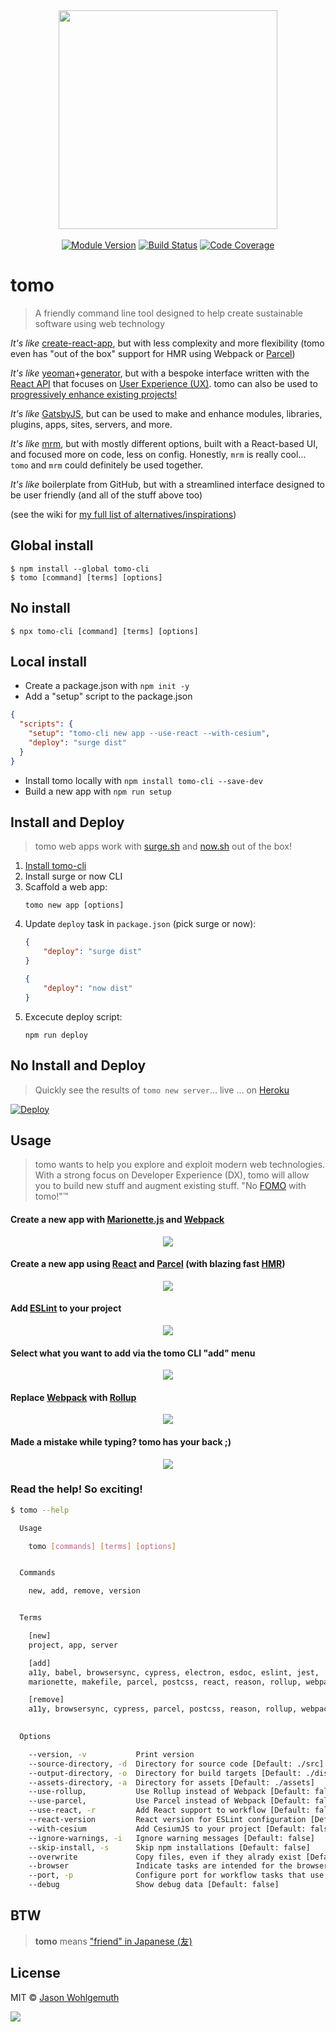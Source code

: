 <div align="center">
    <img id="logo" src="https://raw.githubusercontent.com/jhwohlgemuth/tomo-cli/master/resources/tomo-logo.png" width="350px"/>
</div>
<br />
<div align="center">
    <a href="https://www.npmjs.com/package/tomo-cli"><img alt="Module Version" src="https://img.shields.io/npm/v/tomo-cli?style=for-the-badge" /></a>
    <a href="https://travis-ci.org/jhwohlgemuth/tomo-cli"><img alt="Build Status" src="https://img.shields.io/travis/jhwohlgemuth/tomo-cli.svg?logo=travis&style=for-the-badge" /></a>
    <a href="https://codecov.io/gh/jhwohlgemuth/tomo-cli"><img alt="Code Coverage" src="https://img.shields.io/codecov/c/github/jhwohlgemuth/tomo-cli.svg?logo=codecov&style=for-the-badge" /></a>
</div>

# tomo

> A friendly command line tool designed to help create sustainable software using web technology

*It's like* [create-react-app](https://github.com/facebook/create-react-app/), but with less complexity and more flexibility (tomo even has "out of the box" support for HMR using Webpack or [Parcel](https://github.com/jhwohlgemuth/tomo-cli#create-a-new-app-using-react-and-parcel-with-blazing-fast-hmr))

*It's like* [yeoman](https://yeoman.io/)+[generator](https://yeoman.io/generators/), but with a bespoke interface written with the [React API](https://github.com/vadimdemedes/ink) that focuses on [User Experience (UX)](https://github.com/jhwohlgemuth/tomo-cli#made-a-mistake-while-typing-tomo-has-your-back-). tomo can also be used to [progressively enhance existing projects!](https://github.com/jhwohlgemuth/tomo-cli#add-eslint-to-your-project)

*It's like* [GatsbyJS](https://www.gatsbyjs.org/), but can be used to make and enhance modules, libraries, plugins, apps, sites, servers, and more.

*It's like* [mrm](https://github.com/sapegin/mrm), but with mostly different options, built with a React-based UI, and focused more on code, less on config. Honestly, `mrm` is really cool... `tomo` and `mrm` could definitely be used together.

*It's like* boilerplate from GitHub, but with a streamlined interface designed to be user friendly (and all of the stuff above too)

(see the wiki for [my full list of alternatives/inspirations](https://github.com/jhwohlgemuth/tomo-cli/wiki/Alternatives))

## Global install

```
$ npm install --global tomo-cli
$ tomo [command] [terms] [options]
```

## No install

```
$ npx tomo-cli [command] [terms] [options]
```

## Local install
- Create a package.json with `npm init -y`
- Add a "setup" script to the package.json
```json
{
  "scripts": {
    "setup": "tomo-cli new app --use-react --with-cesium",
    "deploy": "surge dist"
  }
}
```
- Install tomo locally with `npm install tomo-cli --save-dev`
- Build a new app with `npm run setup`

## Install and Deploy
> tomo web apps work with [surge.sh](https://surge.sh/) and [now.sh](https://zeit.co/download) out of the box!

1. [Install tomo-cli](https://github.com/jhwohlgemuth/tomo-cli#install)
2. Install surge or now CLI
3. Scaffold a web app:
    ```shell
    tomo new app [options]
    ```
4. Update `deploy` task in `package.json` (pick surge or now):
    ```json
    {
        "deploy": "surge dist"
    }
    ```
    ```json
    {
        "deploy": "now dist"
    }
5. Excecute deploy script:
    ```shell
    npm run deploy
    ```

## No Install and Deploy
> Quickly see the results of `tomo new server`... live ... on [Heroku]()

[![Deploy](https://www.herokucdn.com/deploy/button.svg)](https://heroku.com/deploy)

## Usage

> tomo wants to help you explore and exploit modern web technologies. With a strong focus on Developer Experience (DX), tomo will allow you to build new stuff and augment existing stuff. "No [FOMO](https://en.wikipedia.org/wiki/Fear_of_missing_out) with tomo!"™

#### Create a new app with [Marionette.js](https://marionettejs.com/) and [Webpack](https://webpack.js.org/)

<div align="center">
    <img class="gif" src="https://raw.githubusercontent.com/jhwohlgemuth/tomo-cli/master/resources/tomo-new-app.gif"/>
</div>

#### Create a new app using [React](https://reactjs.org/) and [Parcel](https://parceljs.org/) (with blazing fast [HMR](https://parceljs.org/hmr.html))

<div align="center">
    <img class="gif" src="https://raw.githubusercontent.com/jhwohlgemuth/tomo-cli/master/resources/tomo-new-app--use-react--use-parcel.gif"/>
</div>

#### Add [ESLint](https://eslint.org/) to your project

<div align="center">
    <img class="gif" src="https://raw.githubusercontent.com/jhwohlgemuth/tomo-cli/master/resources/tomo-add-eslint.gif"/>
</div>

#### Select what you want to add via the tomo CLI "add" menu

<div align="center">
    <img class="gif" src="https://raw.githubusercontent.com/jhwohlgemuth/tomo-cli/master/resources/tomo-add.gif"/>
</div>

#### Replace [Webpack](https://webpack.js.org/) with [Rollup](https://rollupjs.org/guide/en/)

<div align="center">
    <img class="gif" src="https://raw.githubusercontent.com/jhwohlgemuth/tomo-cli/master/resources/tomo-replace-webpack-with-rollup.gif"/>
</div>

#### Made a mistake while typing? tomo has your back ;)

<div align="center">
    <img class="gif" src="https://raw.githubusercontent.com/jhwohlgemuth/tomo-cli/master/resources/tomo-oops.gif"/>
</div>


### Read the help! So exciting!

```bash
$ tomo --help

  Usage

    tomo [commands] [terms] [options]


  Commands

    new, add, remove, version


  Terms

    [new]
    project, app, server

    [add]
    a11y, babel, browsersync, cypress, electron, esdoc, eslint, jest,
    marionette, makefile, parcel, postcss, react, reason, rollup, webpack

    [remove]
    a11y, browsersync, cypress, parcel, postcss, reason, rollup, webpack
   

  Options

    --version, -v           Print version
    --source-directory, -d  Directory for source code [Default: ./src]
    --output-directory, -o  Directory for build targets [Default: ./dist]
    --assets-directory, -a  Directory for assets [Default: ./assets]
    --use-rollup,           Use Rollup instead of Webpack [Default: false]
    --use-parcel,           Use Parcel instead of Webpack [Default: false]
    --use-react, -r         Add React support to workflow [Default: false]
    --react-version         React version for ESLint configuration [Default: '16.8']
    --with-cesium           Add CesiumJS to your project [Default: false]
    --ignore-warnings, -i   Ignore warning messages [Default: false]
    --skip-install, -s      Skip npm installations [Default: false]
    --overwrite             Copy files, even if they alrady exist [Default: false]
    --browser               Indicate tasks are intended for the browser [Default: false]
    --port, -p              Configure port for workflow tasks that use it [Default: 4669]
    --debug                 Show debug data [Default: false]

```

## BTW
> **tomo** means ["friend" in Japanese (友)](https://translate.google.com/#view=home&op=translate&sl=ja&tl=en&text=%E5%8F%8B)

## License

MIT © [Jason Wohlgemuth](https://twitter.com/jhwohlgemuth)

<a href="https://app.fossa.com/projects/git%2Bgithub.com%2Fjhwohlgemuth%2Ftomo-cli?ref=badge_large" alt="FOSSA Status"><img src="https://app.fossa.com/api/projects/git%2Bgithub.com%2Fjhwohlgemuth%2Ftomo-cli.svg?type=large"/></a>
